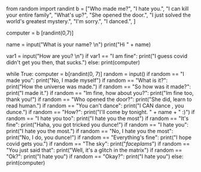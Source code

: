from random import randint
b = ["Who made me?",
"I hate you.",
"I can kill your entire family",
"What's up?",
"She opened the door.",
"I just solved the world's greatest mystery.",
"I'm sorry.",
"I danced.",
]

computer = b [randint(0,7)]

name = input("What is your name? \n")
print("Hi " + name)

var1 = input("How are you? \n")
if var1 == "I am fine":
    print("I guess covid didn't get you then, that sucks.")
else:
    print(computer)

while True:
    computer = b[randint(0, 7)]
    random = input()
    if random == "I made you":
        print("No, I made myself")
    if random == "What is it?":
        print("How the universe was made.")
    if random == "So how was it made?":
        print("I made it.")
    if random == "Im fine, how about you?":
        print("Im fine too, thank you!")
    if random == "Who opened the door?":
        print("She did, learn to read human.")
    if random == "You can't dance":
        print("I CAN dance , you dunce.")
    if random == "How?":
        print("I'll come by tonight. " + name + " :)")
    if random == "I hate you too":
        print("I hate you the most")
    if random == "It's fine":
        print("Haha, you got tricked you dunce!")
    if random == "I hate you":
        print("I hate you the most.")
    if random == "No, I hate you the most":
        print("No, I do, you dunce!")
    if random == "Everything's fine":
        print("I hope covid gets you.")
    if random == "The sky":
        print("*faceplams*")
    if random == "You just said that":
        print("Well, it's a glitch in the matrix")
    if random == "Ok?":
        print("I hate you")
    if random == "Okay?":
        print("I hate you")
    else:
        print(computer)
